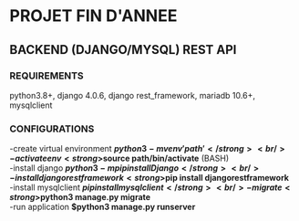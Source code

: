 # PROJET FIN D'ANNEE
## BACKEND (DJANGO/MYSQL) REST API
### REQUIREMENTS
python3.8+, 
django 4.0.6, 
django rest_framework, 
mariadb 10.6+, 
mysqlclient

### CONFIGURATIONS
-create virtual environment <strong>$python3 -m venv 'path'</strong> <br/>
-activate env <strong>$source path/bin/activate</strong> (BASH)<br/>
-install django <strong>$python3 -m pip install Django</strong><br/>
-install django restframework <strong>$pip install djangorestframework</strong><br/>
-install mysqlclient <strong>$pip install mysqlclient</strong> <br/>
-migrate <strong>$python3 manage.py migrate</strong><br/>
-run application <strong>$python3 manage.py runserver</strong>

